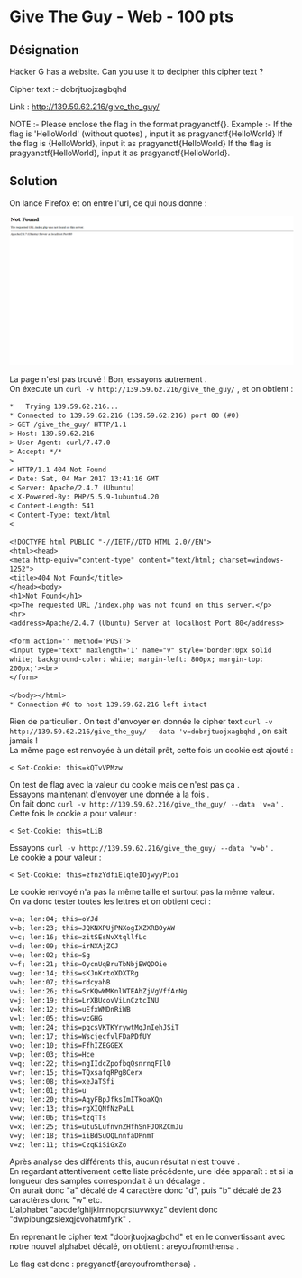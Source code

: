 # Give The Guy - Web - 100 pts

## Désignation

Hacker G has a website. Can you use it to decipher this cipher text ?

Cipher text :- dobrjtuojxagbqhd

Link : http://139.59.62.216/give_the_guy/

NOTE :- Please enclose the flag in the format pragyanctf{<flag>}.
Example :- If the flag is 'HelloWorld' (without quotes) , input it as pragyanctf{HelloWorld}
If the flag is {HelloWorld}, input it as pragyanctf{HelloWorld}
If the flag is pragyanctf{HelloWorld}, input it as pragyanctf{HelloWorld}.

## Solution

On lance Firefox et on entre l'url, ce qui nous donne :  

![give_the_guy](give_the_guy.png)

La page n'est pas trouvé ! Bon, essayons autrement .  
On éxecute un `curl -v http://139.59.62.216/give_the_guy/` , et on obtient :

    *   Trying 139.59.62.216...
    * Connected to 139.59.62.216 (139.59.62.216) port 80 (#0)
    > GET /give_the_guy/ HTTP/1.1
    > Host: 139.59.62.216
    > User-Agent: curl/7.47.0
    > Accept: */*
    >
    < HTTP/1.1 404 Not Found
    < Date: Sat, 04 Mar 2017 13:41:16 GMT
    < Server: Apache/2.4.7 (Ubuntu)
    < X-Powered-By: PHP/5.5.9-1ubuntu4.20
    < Content-Length: 541
    < Content-Type: text/html
    <

    <!DOCTYPE html PUBLIC "-//IETF//DTD HTML 2.0//EN">
    <html><head>
    <meta http-equiv="content-type" content="text/html; charset=windows-1252">
    <title>404 Not Found</title>
    </head><body>
    <h1>Not Found</h1>
    <p>The requested URL /index.php was not found on this server.</p>
    <hr>
    <address>Apache/2.4.7 (Ubuntu) Server at localhost Port 80</address>

    <form action='' method='POST'>
    <input type="text" maxlength='1' name="v" style='border:0px solid white; background-color: white; margin-left: 800px; margin-top: 200px;'><br>
    </form>

    </body></html>
    * Connection #0 to host 139.59.62.216 left intact

Rien de particulier . On test d'envoyer en donnée le cipher text `curl -v http://139.59.62.216/give_the_guy/ --data 'v=dobrjtuojxagbqhd` , on sait jamais !  
La même page est renvoyée à un détail prêt, cette fois un cookie est ajouté :

    < Set-Cookie: this=kQTvVPMzw

On test de flag avec la valeur du cookie mais ce n'est pas ça .  
Essayons maintenant d'envoyer une donnée à la fois .  
On fait donc `curl -v http://139.59.62.216/give_the_guy/ --data 'v=a'` .  
Cette fois le cookie a pour valeur :

    < Set-Cookie: this=tLiB

Essayons `curl -v http://139.59.62.216/give_the_guy/ --data 'v=b'` .  
Le cookie a pour valeur :

    < Set-Cookie: this=zfnzYdfiElqteIOjwyyPioi

Le cookie renvoyé n'a pas la même taille et surtout pas la même valeur.  
On va donc tester toutes les lettres et on obtient ceci :  

    v=a; len:04; this=oYJd
    v=b; len:23; this=JQKNXPUjPNXogIXZXRBOyAW
    v=c; len:16; this=zitSEsNvXtqllfLc
    v=d; len:09; this=irNXAjZCJ
    v=e; len:02; this=Sg
    v=f; len:21; this=OycnUqBruTbNbjEWQDOie
    v=g; len:14; this=sKJnKrtoXDXTRg
    v=h; len:07; this=rdcyahB
    v=i; len:26; this=SrKQwWMKnlWTEAhZjVgVffArNg
    v=j; len:19; this=LrXBUcovViLnCztcINU
    v=k; len:12; this=uEfxWNDnRiWB
    v=l; len:05; this=vcGHG
    v=m; len:24; this=pqcsVKTKYrywtMqJnIehJSiT
    v=n; len:17; this=WscjecfvlFDaPDfUY
    v=o; len:10; this=FfhIZEGGEX
    v=p; len:03; this=Hce
    v=q; len:22; this=ngIIdcZpofbqQsnrnqFIlO
    v=r; len:15; this=TQxsafqRPgBCerx
    v=s; len:08; this=xeJaTSfi
    v=t; len:01; this=u
    v=u; len:20; this=AqyFBpJfksImITkoaXQn
    v=v; len:13; this=rgXIQNfNzPaLL
    v=w; len:06; this=tzqTTs
    v=x; len:25; this=utuSLufnvnZHfhSnFJORZCmJu
    v=y; len:18; this=iiBdSuOQLnnfaDPnmT
    v=z; len:11; this=CzqKiSiGxZo

Après analyse des différents this, aucun résultat n'est trouvé .  
En regardant attentivement cette liste précédente, une idée apparaît : et si la longueur des samples correspondait à un décalage .  
On aurait donc "a" décalé de 4 caractère donc "d", puis "b" décalé de 23 caractères donc "w" etc.  
L'alphabet "abcdefghijklmnopqrstuvwxyz" devient donc "dwpibungzslexqjcvohatmfyrk" .

En reprenant le cipher text "dobrjtuojxagbqhd" et en le convertissant avec notre nouvel alphabet décalé, on obtient : areyoufromthensa .  

Le flag est donc : pragyanctf{areyoufromthensa} . 
